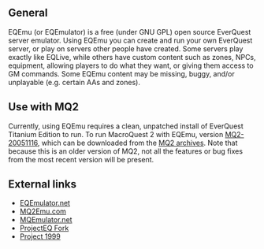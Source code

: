 ## General

EQEmu (or EQEmulator) is a free (under GNU GPL) open source EverQuest server emulator. Using EQEmu you can create and
run your own EverQuest server, or play on servers other people have created. Some servers play exactly like EQLive,
while others have custom content such as zones, NPCs, equipment, allowing players to do what they want, or giving them
access to GM commands. Some EQEmu content may be missing, buggy, and/or unplayable (e.g. certain AAs and zones).

## Use with MQ2

Currently, using EQEmu requires a clean, unpatched install of EverQuest Titanium Edition to run. To run MacroQuest 2
with EQEmu, version [MQ2-20051116](https://macroquest2.com/downloads/MQ2-20051116.zip), which can be downloaded from
the [MQ2 archives](https://macroquest2.com/downloads/zips.php). Note that because this is an older version of MQ2,
not all the features or bug fixes from the most recent version will be present.

## External links

-   [EQEmulator.net](http://www.eqemulator.net)
-   [MQ2Emu.com](http://www.mq2emu.com)
-   [MQEmulator.net](http://mqemulator.net)
-   [ProjectEQ Fork](http://www.projecteq.net/)
-   [Project 1999](http://classicbetatest.guildlaunch.com/index.php)


